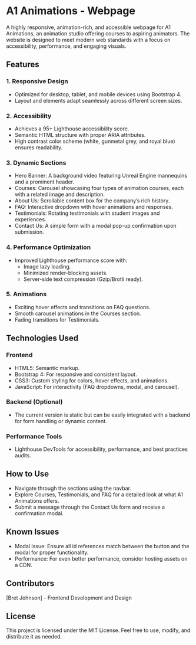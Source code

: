 # A1 Animations - Webpage
A highly responsive, animation-rich, and accessible webpage for A1 Animations, an animation studio offering courses to aspiring animators. The website is designed to meet modern web standards with a focus on accessibility, performance, and engaging visuals.

## Features
### 1. Responsive Design
* Optimized for desktop, tablet, and mobile devices using Bootstrap 4.
* Layout and elements adapt seamlessly across different screen sizes.

### 2. Accessibility
* Achieves a 95+ Lighthouse accessibility score.
* Semantic HTML structure with proper ARIA attributes.
* High contrast color scheme (white, gunmetal grey, and royal blue) ensures readability.

### 3. Dynamic Sections
* Hero Banner: A background video featuring Unreal Engine mannequins and a prominent header.
* Courses: Carousel showcasing four types of animation courses, each with a related image and description.
* About Us: Scrollable content box for the company’s rich history.
* FAQ: Interactive dropdown with hover animations and responses.
* Testimonials: Rotating testimonials with student images and experiences.
* Contact Us: A simple form with a modal pop-up confirmation upon submission.

### 4. Performance Optimization
* Improved Lighthouse performance score with:
    * Image lazy loading.
    * Minimized render-blocking assets.
    * Server-side text compression (Gzip/Brotli ready).

### 5. Animations
* Exciting hover effects and transitions on FAQ questions.
* Smooth carousel animations in the Courses section.
* Fading transitions for Testimonials.

## Technologies Used

### Frontend
* HTML5: Semantic markup.
* Bootstrap 4: For responsive and consistent layout.
* CSS3: Custom styling for colors, hover effects, and animations.
* JavaScript: For interactivity (FAQ dropdowns, modal, and carousel).

### Backend (Optional)
* The current version is static but can be easily integrated with a backend for form handling or dynamic content.

### Performance Tools
* Lighthouse DevTools for accessibility, performance, and best practices audits.

## How to Use
* Navigate through the sections using the navbar.
* Explore Courses, Testimonials, and FAQ for a detailed look at what A1 Animations offers.
* Submit a message through the Contact Us form and receive a confirmation modal.

## Known Issues
* Modal Issue: Ensure all id references match between the button and the modal for proper functionality.
* Performance: For even better performance, consider hosting assets on a CDN.

## Contributors
[Bret Johnson] - Frontend Development and Design

## License
This project is licensed under the MIT License. Feel free to use, modify, and distribute it as needed.